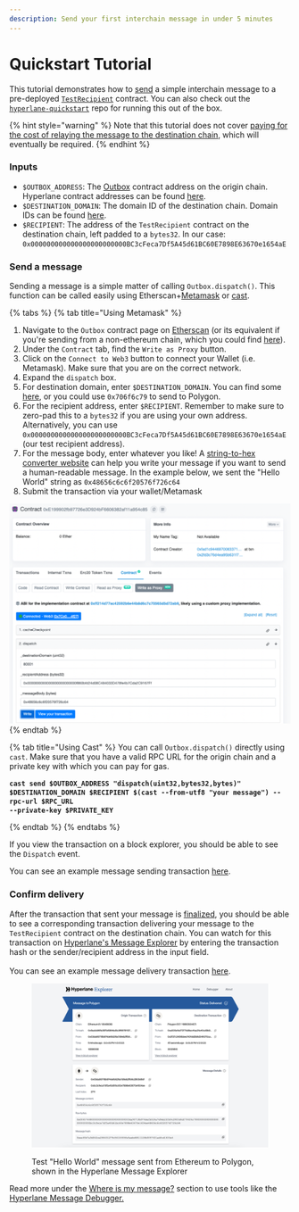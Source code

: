 ```yaml
---
description: Send your first interchain message in under 5 minutes
---
```


# Quickstart Tutorial

This tutorial demonstrates how to [send](send.md) a simple interchain message to a pre-deployed [`TestRecipient`](https://github.com/hyperlane-xyz/hyperlane-monorepo/blob/main/solidity/core/contracts/test/TestRecipient.sol) contract. You can also check out the [`hyperlane-quickstart`](https://github.com/hyperlane-xyz/hyperlane-quickstart) repo for running this out of the box.

{% hint style="warning" %}
Note that this tutorial does not cover [paying for the cost of relaying the message to the destination chain](gas.md), which will eventually be required.
{% endhint %}

### Inputs

* `$OUTBOX_ADDRESS`: The [Outbox](../../protocol/messaging/outbox.md) contract address on the origin chain. Hyperlane contract addresses can be found [here](../addresses.md#outbox).
* `$DESTINATION_DOMAIN`: The domain ID of the destination chain. Domain IDs can be found [here](../domains.md).
* `$RECIPIENT`: The address of the `TestRecipient` contract on the destination chain, left padded to a `bytes32`. In our case: `0x000000000000000000000000BC3cFeca7Df5A45d61BC60E7898E63670e1654aE`

### Send a message

Sending a message is a simple matter of calling `Outbox.dispatch()`. This function can be called easily using Etherscan+[Metamask](https://metamask.io/) or [cast](https://book.getfoundry.sh/cast/).

{% tabs %}
{% tab title="Using Metamask" %}
1. Navigate to the `Outbox` contract page on [Etherscan](https://etherscan.io/address/0x2f9DB5616fa3fAd1aB06cB2C906830BA63d135e3#writeProxyContract) (or its equivalent if you're sending from a non-ethereum chain, which you could find [here](../addresses.md#outbox)).
2. Under the `Contract` tab, find the `Write as Proxy` button.
3. Click on the `Connect to Web3` button to connect your Wallet (i.e. Metamask). Make sure that you are on the correct network.
4. Expand the `dispatch` box.
5. For destination domain, enter `$DESTINATION_DOMAIN`. You can find some [here](../domains.md), or you could use `0x706f6c79` to send to Polygon.
6. For the recipient address, enter `$RECIPIENT`. Remember to make sure to zero-pad this to a `bytes32` if you are using your own address. Alternatively, you can use `0x000000000000000000000000BC3cFeca7Df5A45d61BC60E7898E63670e1654aE` (our test recipient address).
7. For the message body, enter whatever you like! A [string-to-hex converter website](https://dencode.com/en/string/hex) can help you write your message if you want to send a human-readable message. In the example below, we sent the "Hello World" string as `0x48656c6c6f20576f726c64`
8. Submit the transaction via your wallet/Metamask

![How to send an interchain message using Etherscan + Metamask](<../../.gitbook/assets/Screen Shot 2022-08-10 at 4.01.00 PM.png>)
{% endtab %}

{% tab title="Using Cast" %}
You can call `Outbox.dispatch()` directly using `cast`. Make sure that you have a valid RPC URL for the origin chain and a private key with which you can pay for gas.

<pre class="language-shell" data-overflow="wrap"><code class="lang-shell"><strong>cast send $OUTBOX_ADDRESS "dispatch(uint32,bytes32,bytes)" $DESTINATION_DOMAIN $RECIPIENT $(cast --from-utf8 "your message") --rpc-url $RPC_URL
</strong><strong>--private-key $PRIVATE_KEY</strong></code></pre>
{% endtab %}
{% endtabs %}

If you view the transaction on a block explorer, you should be able to see the `Dispatch` event.

You can see an example message sending transaction [here](https://kovan.etherscan.io/tx/0x7cabd0c3c780f62bbadff0b400086d46bfca0bf5c7cbd34a3e30c8880dddb5e3#eventlog).

### Confirm delivery

After the transaction that sent your message is [finalized](../latencies.md), you should be able to see a corresponding transaction delivering your message to the `TestRecipient` contract on the destination chain. You can watch for this transaction on [Hyperlane's Message Explorer](https://explorer.hyperlane.xyz/) by entering the transaction hash or the sender/recipient address in the input field.\
\
You can see an example message delivery transaction [here](https://explorer.hyperlane.xyz/message/24275).

<figure><img src="../../.gitbook/assets/Test Message in Hyperlane Explorer.png" alt=""><figcaption><p>Test "Hello World" message sent from Ethereum to Polygon, shown in the Hyperlane Message Explorer</p></figcaption></figure>

Read more under the [Where is my message?](../observability.md) section to use tools like the[ Hyperlane Message Debugger.](https://explorer.hyperlane.xyz/debugger)

